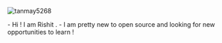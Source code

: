 <p align="left"> <img src="https://komarev.com/ghpvc/?username=rishit-kadha&label=Profile%20views&color=0e75b6&style=flat" alt="tanmay5268" /> </p>
-  Hi ! I am Rishit .
-  I am pretty new to open source and looking for new opportunities to learn !  

<!---
rishit-kadha/rishit-kadha is a ✨ special ✨ repository because its `README.md` (this file) appears on your GitHub profile.
You can click the Preview link to take a look at your changes.
--->
